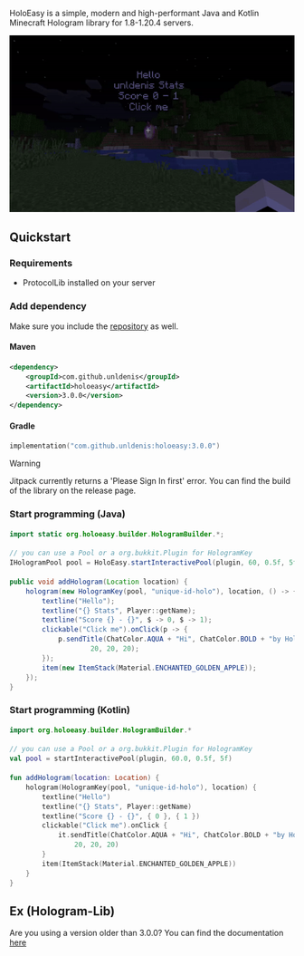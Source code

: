 
HoloEasy is a simple, modern and high-performant Java and Kotlin Minecraft Hologram library for 1.8-1.20.4 servers.

<p align="center">
  <img src="gif.gif"  alt="holoeasy video"/>
</p>

## Quickstart

### Requirements 
* ProtocolLib installed on your server

### Add dependency

Make sure you include the <a href="https://jitpack.io/">repository</a> as well.
#### Maven

```xml
<dependency>
    <groupId>com.github.unldenis</groupId>
    <artifactId>holoeasy</artifactId>
    <version>3.0.0</version>
</dependency>
```

#### Gradle

```kotlin
implementation("com.github.unldenis:holoeasy:3.0.0")
```

> [!WARNING]
> Jitpack currently returns a 'Please Sign In first' error. You can find the build of the library on the release page.

### Start programming (Java)

```java
import static org.holoeasy.builder.HologramBuilder.*;

// you can use a Pool or a org.bukkit.Plugin for HologramKey
IHologramPool pool = HoloEasy.startInteractivePool(plugin, 60, 0.5f, 5f);

public void addHologram(Location location) {
    hologram(new HologramKey(pool, "unique-id-holo"), location, () -> {
        textline("Hello");
        textline("{} Stats", Player::getName);
        textline("Score {} - {}", $ -> 0, $ -> 1);
        clickable("Click me").onClick(p -> {
            p.sendTitle(ChatColor.AQUA + "Hi", ChatColor.BOLD + "by HoloEasy",
                    20, 20, 20);
        });
        item(new ItemStack(Material.ENCHANTED_GOLDEN_APPLE));
    });
}
```

### Start programming (Kotlin)
```kotlin
import org.holoeasy.builder.HologramBuilder.*

// you can use a Pool or a org.bukkit.Plugin for HologramKey
val pool = startInteractivePool(plugin, 60.0, 0.5f, 5f)

fun addHologram(location: Location) {
    hologram(HologramKey(pool, "unique-id-holo"), location) {
        textline("Hello")
        textline("{} Stats", Player::getName)
        textline("Score {} - {}", { 0 }, { 1 })
        clickable("Click me").onClick {
            it.sendTitle(ChatColor.AQUA + "Hi", ChatColor.BOLD + "by HoloEasy",
                20, 20, 20)
        }
        item(ItemStack(Material.ENCHANTED_GOLDEN_APPLE))
    }
}
```


## Ex (Hologram-Lib)
Are you using a version older than 3.0.0? You can find the documentation <a href="https://unldenis.github.io/hologramlib/">here</a>
